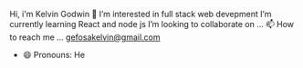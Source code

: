 Hi, i'm Kelvin Godwin 👋 
I’m interested in full stack web devepment
I’m currently learning React and node js
I’m looking to collaborate on ...
📫 How to reach me ... gefosakelvin@gmail.com
- 😄 Pronouns: He

<!---
covey-codes/covey-codes is a ✨ special ✨ repository because its `README.md` (this file) appears on your GitHub profile.
You can click the Preview link to take a look at your changes.
--->

